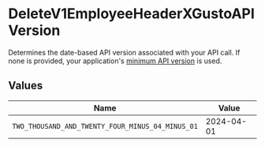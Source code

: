 # DeleteV1EmployeeHeaderXGustoAPIVersion

Determines the date-based API version associated with your API call. If none is provided, your application's [minimum API version](https://docs.gusto.com/embedded-payroll/docs/api-versioning#minimum-api-version) is used.


## Values

| Name                                             | Value                                            |
| ------------------------------------------------ | ------------------------------------------------ |
| `TWO_THOUSAND_AND_TWENTY_FOUR_MINUS_04_MINUS_01` | 2024-04-01                                       |